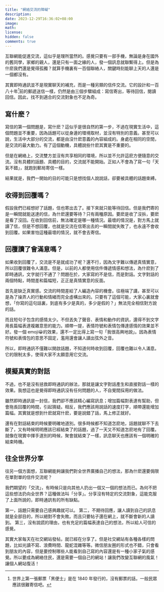 ```yaml
---
title: "網絡交流的障礙"
description: 
date: 2023-12-29T16:36:02+08:00
image: 
math: 
license: 
hidden: false
comments: true
---
```

互聯網能促進交流，這似乎是理所當然的。感覺只要有一部手機，無論是身在國外的舊同學，家鄉的親人，還是只有一面之緣的人，發一個訊息就聯繫得上。但是為什麽我們還是覺得孤獨？就算手機裏有一百個聯絡人，關鍵時刻能聊上天的人還是一個都沒有。

其實即時通訊並不是現實聊天的補充，而是一種另類的信件交流。它的設計和一百八十年[^1]前的郵遞送信一樣，仍然是由三個步驟組成：寫信寄出，等待回信，閱讀回信。因此，找不到適合的交流對象也不足為奇。

## 寫什麽？

寫信的第一個問題是，寫什麽？這似乎是很自然的第一步，不過在現實生活中，這個問題並不重要，因為話題可以從身邊的環境取材，並沒有特別的意義。甚至可以說，生活中大部分的交流，都是由沒什麽意義的內容組成的。身處在相同的空間，是交流的最大動力。有了這個動機，具體說些什麽其實是不重要的。

但是在網絡上，交流雙方並沒有共享相同的環境，所以並不允許這麽方便隨意的交流。沒有具體的話題、具體的目的，交流就不能開始。正如人不會為了寫一句「天氣不錯」，就跑到郵局寄信一樣。

結果就是，我們一開始的目的可能只是想找個人說說話，卻要被具體的話題束縛。

## 收得到回覆嗎？

假設我們已經想好了話題，信也寄出去了。接下來就只能等待回信。但是我們寄的是一瞬間就能送達的信，為什麽還要等待？只有兩種原因。要麽是收了沒拆，要麽是看了沒回。在收到回信前，無法確定是哪一種情況。最壞的情況是，對方馬上就讀了信，但是不想回覆，也就是交流在信寄出去的一瞬間就失敗了，也永遠不會收到回覆。如果害怕這種最壞的情況，就不會去寄信。

## 回覆讀了會滿意嗎？

如果收到回覆了，交流是不是就成功了呢？還不行，因為文字難以傳遞真情實意，所以回覆很難令人滿意。但是，以前的人都使用信件傳遞情感和想法，為什麽到了即時通訊，文字就行不通了？問題在於，大家寫的不是信，而是對話。文字對話的兩個特點，時間差和篇幅短，正正是真情實意的反面。

首先是缺乏真實感。交流的時間差給了人編造內容的機會。往極端了講，甚至可以是為了操弄人的行動和情緒而完全虛構出來的。只要有了這個可能，大家心裏就會想，「你寫的這句話裏，到底有多少是真的，多少是假的？」無法完全相信對方說的話。

而且短句子包含的感情太少。不但丟失了聲音、表情和動作的資訊，還得不到文字用長篇幅表達複雜意思的能力。順帶一提，表情符號和表情包傳達感情的效果並不好。發一個 emoji😀的效果，還不一定比得上寫一句「我很高興地說」。因為表情符號和表情包的意思不固定，濫用還會讓人讀出弦外之音。

所以，即時通訊不僅難以開啟話題，不知道何時收到回覆，回覆也難以令人滿意。它的限制太多，使得大家不太願意用它交流。

## 模擬真實的對話

不過，也不是沒有拯救即時通訊的辦法，那就是讓文字對話產生和直接對話一樣的效果。我想這也是覺得即時通訊沒有任何問題的人，不自覺間採用的做法。

雖然即時通訊是一封信，我們卻不應該精心編寫訊息；增加篇幅對表達有幫助，但會拖長回覆的時間，引起猜疑。相反，我們應該用說話的速度打字，順帶還能增加篇幅。其實就是想到什麽就寫什麽，要是說錯了話，馬上修正就好。

還有在對話結束的時候要明確地道別。很多時候都不知道怎麽地，話題就聊不下去斷了，又有時候明明應該已經結束了的話題，過了一天又不知道怎麽地有了回覆。就像在現實中揮手道別的時候，聚會就結束了一樣，訊息聊天也應該有一個明確的結束時機。

## 往全世界分享

往另一個方面想，互聯網能夠讓我們對全世界廣播自己的想法，那為什麽還要侷限在單對單的信件交流呢？

我們期望的「交流」，有時候只是向其他人扔出一個又一個的想法而已。為何不把這些想法扔向全世界？這種做法叫「分享」。分享沒有特定的交流對象，這能克服了上面所說的，即時通訊有的所有缺點。

第一，話題只需要自己感興趣就可以。
第二，不期待回應，讓人讀到自己的訊息就是全部目的，所以絕對不會失敗。而且只要帖子還在網上，就不斷會新的人讀到。
第三，沒有說謊的理由，也有充足的篇幅表達自己的想法，所以給人可信的感覺。

其實大家每天在社交網站發帖，就已經在分享了。但是社交網站有各種各樣的問題，比如光讀不寫、浪費時間、龍蛇混雜等等。微信朋友圈的形式也不錯，只會看到朋友的內容，但是要控制哪些人能看到自己寫的內容還是有一種小家子氣的感覺。所以要成為網絡住民，還是需要一個自己的網站！讓我們改變互聯網的風氣！讓個人網站復活！

[^1]: 世界上第一張郵票「黑便士」是在 1840 年發行的，沒有郵票的話，一般民眾應該很難寄信吧。
